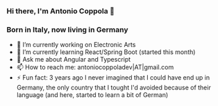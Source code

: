 ### Hi there, I'm Antonio Coppola 👋

### Born in Italy, now living in Germany


- 🔭 I’m currently working on Electronic Arts
- 🌱 I’m currently learning React/Spring Boot (started this month)
- 💬 Ask me about Angular and Typescript
- 📫 How to reach me: antoniocoppoladev|AT|gmail.com
- ⚡ Fun fact: 3 years ago I never imagined that I could have end up in Germany, the only country that I tought I'd avoided because of their language (and here, started to learn a bit of German) 


